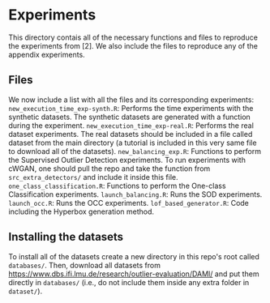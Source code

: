# Experiments

This directory contais all of the necessary functions and files to reproduce the experiments from [2]. We also include the files to reproduce any of the appendix experiments.

## Files

We now include a list with all the files and its corresponding experiments:
    `new_execution_time_exp-synth.R`: Performs the time experiments with the synthetic datasets. The synthetic datasets are generated with a function during the experiment.
    `new_execution_time_exp-real.R`: Performs the real dataset experiments. The real datasets should be included in a file called dataset from the main directory (a tutorial is included in this very same file to download all of the datasets).
    `new_balancing_exp.R`: Functions to perform the Supervised Outlier Detection experiments. To run experiments with cWGAN, one should pull the repo and take the function from `src_extra_detectors/` and include it inside this file.
    `one_class_classification.R`: Functions to perform the One-class Classification experiments.
    `launch_balancing.R`: Runs the SOD experiments.
    `launch_occ.R`: Runs the OCC experiments.
    `lof_based_generator.R`: Code including the Hyperbox generation method. 

## Installing the datasets

To install all of the datasets create a new directory in this repo's root called `databases/`. Then, download all datasets from https://www.dbs.ifi.lmu.de/research/outlier-evaluation/DAMI/ and put them directly in `databases/` (i.e., do not include them inside any extra folder in `dataset/`).
